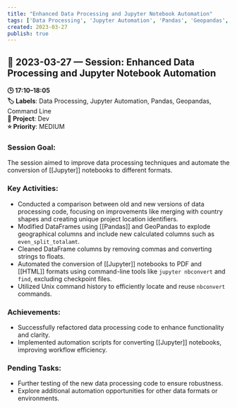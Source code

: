 ```yaml
---
title: "Enhanced Data Processing and Jupyter Notebook Automation"
tags: ['Data Processing', 'Jupyter Automation', 'Pandas', 'Geopandas', 'Command Line']
created: 2023-03-27
publish: true
---
```


## 📅 2023-03-27 — Session: Enhanced Data Processing and Jupyter Notebook Automation

**🕒 17:10–18:05**  
**🏷️ Labels**: Data Processing, Jupyter Automation, Pandas, Geopandas, Command Line  
**📂 Project**: Dev  
**⭐ Priority**: MEDIUM  


### Session Goal:
The session aimed to improve data processing techniques and automate the conversion of [[Jupyter]] notebooks to different formats.

### Key Activities:
- Conducted a comparison between old and new versions of data processing code, focusing on improvements like merging with country shapes and creating unique project location identifiers.
- Modified DataFrames using [[Pandas]] and GeoPandas to explode geographical columns and include new calculated columns such as `even_split_totalamt`.
- Cleaned DataFrame columns by removing commas and converting strings to floats.
- Automated the conversion of [[Jupyter]] notebooks to PDF and [[HTML]] formats using command-line tools like `jupyter nbconvert` and `find`, excluding checkpoint files.
- Utilized Unix command history to efficiently locate and reuse `nbconvert` commands.

### Achievements:
- Successfully refactored data processing code to enhance functionality and clarity.
- Implemented automation scripts for converting [[Jupyter]] notebooks, improving workflow efficiency.

### Pending Tasks:
- Further testing of the new data processing code to ensure robustness.
- Explore additional automation opportunities for other data formats or environments.
